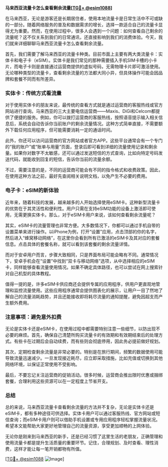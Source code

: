 **马来西亚流量卡怎么查看剩余流量[[TG💪+ @esim1088](https://t.me/s/esim1088)]**

在马来西亚，无论是游客还是长期居住者，使用本地流量卡是日常生活中不可或缺的一部分。随着网络服务的普及和数据需求的增长，选择一款适合自己的流量卡显得尤为重要。然而，在使用过程中，很多人会遇到一个问题：如何查看自己剩余的流量呢？这不仅关系到我们的日常通讯，还直接影响到我们的消费体验。今天，我们就来详细聊聊马来西亚流量卡怎么查看剩余流量。

首先，我们需要了解马来西亚的流量卡种类。目前市面上主要有两大类流量卡：实体卡和电子卡（eSIM）。实体卡是我们常见的那种需要插入手机SIM卡槽的小卡片，而电子卡则是直接通过运营商提供的虚拟号码，无需物理卡片即可激活使用。无论哪种类型的流量卡，查看剩余流量的方法都大同小异，但具体操作可能会因品牌和套餐不同而有所差异。

### 实体卡：传统方式看流量

对于使用实体卡的朋友来说，最传统的查看方式就是通过运营商的客服热线或官方网站进行查询。马来西亚的三大主要电信运营商——Maxis、DiGi和Celcom都提供了便捷的服务。例如，你可以拨打运营商的客服热线，按照语音提示输入相关信息后，系统会自动告诉你当前账户的剩余流量情况。这种方式简单直接，不需要额外下载任何应用程序，但可能需要消耗一定的通话时间。

此外，你还可以访问运营商的官方网站或者官方APP。这些平台通常会有一个专门的“我的账户”或“账单与用量”页面，登录后即可看到详细的流量使用记录和剩余量。如果你对数字不太敏感，还可以通过发送短信的方式查询，比如向特定号码发送代码，就能收到回复的短信，告诉你当前的流量余额。

不过，需要注意的是，不同的运营商可能会有不同的指令格式和收费政策。因此，在使用这种方法之前，最好先查阅相关说明文档，以免产生不必要的费用。

### 电子卡：eSIM的新体验

近年来，随着科技的发展，越来越多的人开始选择使用eSIM卡。这种新型流量卡的优势在于其灵活性和便利性。用户只需在支持eSIM功能的设备上激活即可使用，无需更换实体卡。那么，对于eSIM卡用户来说，该如何查看剩余流量呢？

其实，eSIM卡的流量管理也非常方便。大多数情况下，你都可以通过手机自带的设置菜单来进行操作。以iPhone为例，打开“设置”应用，点击顶部的你的名字，然后进入“蜂窝移动网络”，在这里你会看到所有已激活的eSIM卡及其对应的套餐信息。点击具体的套餐名称，就可以看到该套餐的剩余流量详情。

而对于安卓用户而言，步骤大致相同，只是界面布局可能会略有不同。通常情况下，安卓手机会在“设置”中找到“双卡与移动网络”选项，从中选择相应的eSIM卡，同样能够查看流量使用情况。如果不确定具体路径，也可以尝试在网上搜索针对自己机型的具体教程。

值得一提的是，许多eSIM卡供应商还会提供专属的应用程序，供用户更直观地管理和监控流量使用。这些应用程序通常会提供图表化的展示，让用户一目了然地了解自己的流量消耗趋势，并且还能接收即将耗尽流量的通知提醒，避免因超支而产生额外费用。

### 注意事项：避免意外扣费

无论是实体卡还是eSIM卡，在使用过程中都需要特别注意一些细节，以防出现不必要的麻烦。首先，确保自己清楚所购买流量卡的有效期和有效期结束后的处理方式。有些卡在过期后会自动续费，而有些则会彻底停用，因此务必提前做好规划。

其次，定期检查剩余流量是非常必要的。特别是在旅行期间，频繁的数据使用可能导致流量迅速减少。一旦发现接近耗尽，应立即采取措施，比如充值或切换到其他网络环境，以保证正常使用不受影响。

最后，不要忘记关注运营商的促销活动。很多时候，运营商会推出限时优惠或捆绑套餐，合理利用这些资源可以在一定程度上节省开支。

### 总结

总的来说，马来西亚流量卡查看剩余流量的方法并不复杂，无论是实体卡还是eSIM卡，都有多种途径可供选择。实体卡用户可以通过客服热线、官方网站或短信查询；而eSIM卡用户则可以借助手机设置或专用应用程序轻松掌握流量状况。希望本文能帮助大家更好地管理自己的流量资源，享受更加顺畅的上网体验。

无论你是刚来到马来西亚的新手，还是已经习惯了这里生活的老朋友，正确管理和使用流量卡都是提升生活质量的重要环节。记住，合理规划、及时查看、理性消费，这样才能让每一笔开销都物有所值。

[[TG💪+ @esim1088](https://t.me/s/esim1088) ![Image](https://i.postimg.cc/4NQfJmqS/Snipaste-2025-05-13-00-14-12.png)]